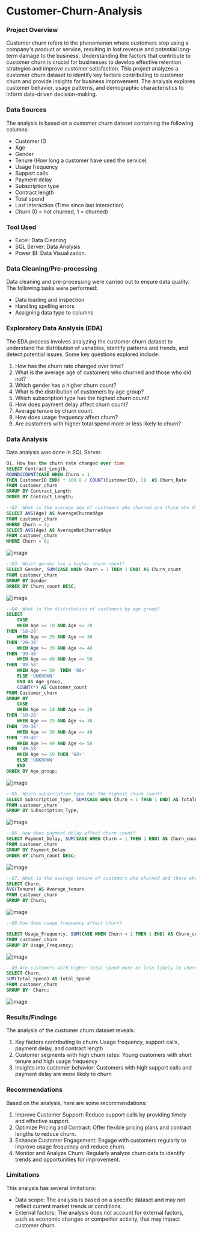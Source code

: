 # Customer-Churn-Analysis

### Project Overview
Customer churn refers to the phenomenon where customers stop using a company's product or service, resulting in lost revenue and potential long-term damage to the business. Understanding the factors that contribute to customer churn is crucial for businesses to develop effective retention strategies and improve customer satisfaction.
This project analyzes a customer churn dataset to identify key factors contributing to customer churn and provide insights for business improvement. The analysis explores customer behavior, usage patterns, and demographic characteristics to inform data-driven decision-making.

### Data Sources

The analysis is based on a customer churn dataset containing the following columns:
- Customer ID
- Age
- Gender
- Tenure (How long a customer have used the service)
- Usage frequency
- Support calls
- Payment delay
- Subscription type
- Contract length 
- Total spend
- Last interaction (Time since last interaction)
- Churn (0 = not churned, 1 = churned)

### Tool Used

- Excel: Data Cleaning
- SQL Server: Data Analysis
- Power BI: Data Visualization.

### Data Cleaning/Pre-processing

Data cleaning and pre-processing were carried out to ensure data quality. The following tasks were performed:
- Data loading and inspection
- Handling spelling errors
- Assigning data type to columns

### Exploratory Data Analysis (EDA)

The EDA process involves analyzing the customer churn dataset to understand the distribution of variables, identify patterns and trends, and detect potential issues. Some key questions explored include:
1. How has the churn rate changed over time?
2. What is the average age of customers who churned and those who did not?
3. Which gender has a higher churn count?
4. What is the distribution of customers by age group?
5. Which subscription type has the highest churn count?
6. How does payment delay affect churn count?
7. Average tenure by churn count.
8. How does usage frequency affect churn?
9. Are customers with higher total spend more or less likely to churn?

### Data Analysis

Data analysis was done in SQL Server. 
~~~sql
Q1. How has the churn rate changed over time
SELECT Contract_Length,
ROUND(COUNT(CASE WHEN Churn = 1
THEN CustomerID END) * 100.0 / COUNT(CustomerID), 2)  AS Churn_Rate
FROM customer_churn
GROUP BY Contract_Length
ORDER BY Contract_Length;
~~~
~~~sql
--Q2. What is the average age of customers who churned and those who did not?
SELECT AVG(Age) AS AverageChurnedAge
FROM customer_churn
WHERE Churn = 1; 
SELECT AVG(Age) AS AverageNotChurnedAge
FROM customer_churn
WHERE Churn = 0;
~~~
![image](https://github.com/user-attachments/assets/26b6ad36-f97f-4c51-8d8c-d8dea28205e3)
~~~sql
--Q3. Which gender has a higher churn count?
SELECT Gender, SUM(CASE WHEN Churn = 1 THEN 1 END) AS Churn_count
FROM customer_churn
GROUP BY Gender
ORDER BY Churn_count DESC;
~~~
![image](https://github.com/user-attachments/assets/384e8938-eccb-4c64-85bc-519d0855b2cf)
~~~sql
--Q4. What is the distribution of customers by age group?
SELECT 
	CASE
	WHEN Age >= 18 AND Age <= 28
THEN '18-28'
	WHEN Age >= 29 AND Age <= 38
THEN '29-38'
	WHEN Age >= 39 AND Age <= 48
THEN '39-48'
	WHEN Age >= 49 AND Age <= 58
THEN '49-58'
	WHEN Age >= 59  THEN '68+'
	ELSE 'UNKNOWN'
	END AS Age_group,
	COUNT(*) AS Customer_count
FROM Customer_churn
GROUP BY 
	CASE
	WHEN Age >= 18 AND Age <= 28
THEN '18-28'
	WHEN Age >= 29 AND Age <= 38
THEN '29-38'
	WHEN Age >= 39 AND Age <= 48
THEN '39-48'
	WHEN Age >= 49 AND Age <= 58
THEN '49-58'
	WHEN Age >= 59 THEN '68+'
	ELSE 'UNKNOWN'
	END
ORDER BY Age_group;
~~~
![image](https://github.com/user-attachments/assets/81c54bc6-edc0-4b57-8f41-5048098c4e6b)
~~~sql
--Q5. Which subscription type has the highest churn count?
SELECT Subscription_Type, SUM(CASE WHEN Churn = 1 THEN 1 END) AS TotalChurn
FROM customer_churn
GROUP BY Subscription_Type;
~~~
![image](https://github.com/user-attachments/assets/7a661700-a064-42c8-b748-43159f575f67)
~~~sql
--Q6. How does payment delay affect churn count?
SELECT Payment_Delay, SUM(CASE WHEN Churn = 1 THEN 1 END) AS Churn_count
FROM customer_churn
GROUP BY Payment_Delay
ORDER BY Churn_count DESC;
~~~
![image](https://github.com/user-attachments/assets/fe71e40c-ef75-4e74-a267-9ecb27f2d674)
~~~sql
--Q7. What is the average tenure of customers who churned and those who did not?
SELECT Churn,
AVG(Tenure) AS Average_tenure
FROM customer_churn
GROUP BY Churn;
~~~
![image](https://github.com/user-attachments/assets/d6063b3e-eb80-4d72-a453-43e9668f5341)
~~~sql
--Q8.How does usage frequency affect churn?

SELECT Usage_Frequency, SUM(CASE WHEN Churn = 1 THEN 1 END) AS Churn_count
FROM customer_churn
GROUP BY Usage_Frequency;
~~~
![image](https://github.com/user-attachments/assets/09eed270-f09f-4fb8-8e77-074c471625ed)
~~~sql
--Q9.Are customers with higher total spend more or less likely to churn?
SELECT Churn,
SUM(Total_Spend) AS Total_Spend
FROM customer_churn
GROUP BY  Churn;
~~~
![image](https://github.com/user-attachments/assets/e7185ddb-cc9b-403e-acd6-4f599bbaaca1)

### Results/Findings

The analysis of the customer churn dataset reveals:
1. Key factors contributing to churn: Usage frequency, support calls, payment delay, and contract length
2. Customer segments with high churn rates: Young customers with short tenure and high usage frequency
3. Insights into customer behavior: Customers with high support calls and payment delay are more likely to churn

### Recommendations

Based on the analysis, here are some recommendations:
1. Improve Customer Support: Reduce support calls by providing timely and effective support.
2. Optimize Pricing and Contract: Offer flexible pricing plans and contract lengths to reduce churn.
3. Enhance Customer Engagement: Engage with customers regularly to improve usage frequency and reduce churn.
4. Monitor and Analyze Churn: Regularly analyze churn data to identify trends and opportunities for improvement.

### Limitations
This analysis has several limitations:
- Data scope: The analysis is based on a specific dataset and may not reflect current market trends or conditions.
- External factors: The analysis does not account for external factors, such as economic changes or competitor activity, that may impact customer churn.














